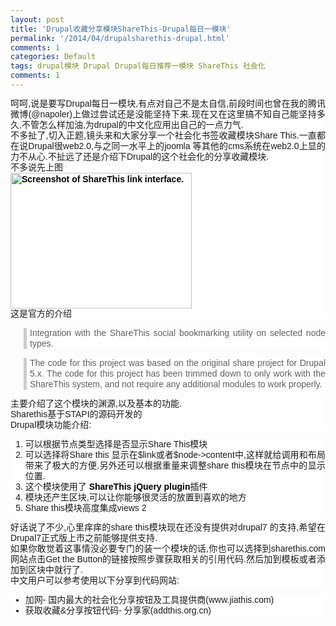 ```yaml
---
layout: post
title: 'Drupal收藏分享模块ShareThis-Drupal每日一模块'
permalink: '/2014/04/drupalsharethis-drupal.html'
comments: 1
categories: Default
tags: drupal模块 Drupal Drupal每日推荐一模块 ShareThis 社会化
comments: 1
---
```

<div style="background-color: white; font-family: Arial, Verdana, sans-serif; font-size: 14px; line-height: 17px; text-align: justify;">呵呵,说是要写Drupal每日一模块,有点对自己不是太自信,前段时间也曾在我的腾讯微博(@napoler)上做过尝试还是没能坚持下来.现在又在这里搞不知自己能坚持多久,不管怎么样加油,为drupal的中文化应用出自己的一点力气.</div>

<div style="background-color: white; font-family: Arial, Verdana, sans-serif; font-size: 14px; line-height: 17px; text-align: justify;">不多扯了,切入正题,镜头来和大家分享一个社会化书签收藏模块Share This.一直都在说Drupal很web2.0,与之同一水平上的joomla 等其他的cms系统在web2.0上显的力不从心.不扯远了还是介绍下Drupal的这个社会化的分享收藏模块.</div>

<div style="background-color: white; font-family: Arial, Verdana, sans-serif; font-size: 14px; line-height: 17px; text-align: justify;">不多说先上图<br/><a href="http://napoler.ixiezi.com/node/232674" style="color: black; font-weight: bold;"><img alt="Screenshot of ShareThis link interface." class="image image-thumbnail" height="217" src="http://drupal.org/files/images/sharethis_drupal_module.thumbnail.png" style="border: none;" width="290"/></a></div>

<div style="background-color: white; font-family: Arial, Verdana, sans-serif; font-size: 14px; line-height: 17px; text-align: justify;">这是官方的介绍</div>

<blockquote style="background-color: white; border-left-color: rgb(204, 204, 204); border-left-style: solid; border-left-width: 5px; font-family: Arial, Verdana, sans-serif; font-size: 14px; margin-left: 1.5em; padding-left: 5px; text-align: justify;"><div style="line-height: 17px;">Integration with the ShareThis social bookmarking utility on selected node types.</div></blockquote>

<blockquote style="background-color: white; border-left-color: rgb(204, 204, 204); border-left-style: solid; border-left-width: 5px; font-family: Arial, Verdana, sans-serif; font-size: 14px; margin-left: 1.5em; padding-left: 5px; text-align: justify;"><div style="line-height: 17px;">The code for this project was based on the original share project for Drupal 5.x. The code for this project has been trimmed down to only work with the ShareThis system, and not require any additional modules to work properly.</div></blockquote>

<div style="background-color: white; font-family: Arial, Verdana, sans-serif; font-size: 14px; line-height: 17px; text-align: justify;">主要介绍了这个模块的渊源,以及基本的功能.</div>

<div style="background-color: white; font-family: Arial, Verdana, sans-serif; font-size: 14px; line-height: 17px; text-align: justify;">Sharethis基于STAPI的源码开发的</div>

<div style="background-color: white; font-family: Arial, Verdana, sans-serif; font-size: 14px; line-height: 17px; text-align: justify;">Drupal模块功能介绍:</div>

<ol style="background-color: white; font-family: Arial, Verdana, sans-serif; font-size: 14px; text-align: justify;"><li style="line-height: 17px;">可以根据节点类型选择是否显示Share This模块</li><li style="line-height: 17px;">可以选择将Share this 显示在$link或者$node-&gt;content中,这样就给调用和布局带来了极大的方便.另外还可以根据重量来调整share this模块在节点中的显示位置.</li><li style="line-height: 17px;">这个模块使用了&nbsp;<a href="http://plugins.jquery.com/project/sharethis" style="color: black; font-weight: bold; text-decoration: none;">ShareThis jQuery plugin</a>插件</li><li style="line-height: 17px;">模块还产生区块,可以让你能够很灵活的放置到喜欢的地方</li><li style="line-height: 17px;">Share this模块高度集成views 2</li></ol>

<div style="background-color: white; font-family: Arial, Verdana, sans-serif; font-size: 14px; line-height: 17px; text-align: justify;">好话说了不少,心里痒痒的share this模块现在还没有提供对drupal7 的支持,希望在Drupal7正式版上市之前能够提供支持.</div>

<div style="background-color: white; font-family: Arial, Verdana, sans-serif; font-size: 14px; line-height: 17px; text-align: justify;">如果你敢觉着这事情没必要专门的装一个模块的话,你也可以选择到sharethis.com网站点击Get the Button的链接按照步骤获取相关的引用代码.然后加到模板或者添加到区块中就行了.</div>

<div style="background-color: white; font-family: Arial, Verdana, sans-serif; font-size: 14px; line-height: 17px; text-align: justify;">中文用户可以参考使用以下分享到代码网站:</div>

<ul style="background-color: white; font-family: Arial, Verdana, sans-serif; font-size: 14px; text-align: justify;"><li style="line-height: 17px;">加网- 国内最大的社会化分享按钮及工具提供商(www.jiathis.com)</li><li style="line-height: 17px;">获取收藏&amp;分享按钮代码- 分享家(addthis.org.cn)</li></ul>